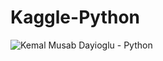 # Kaggle-Python
![Kemal Musab Dayioglu - Python](https://github.com/kemda2/Kaggle-Courses/assets/19648132/1aba83bd-1275-4d76-a73c-4a6e2f65248d)
